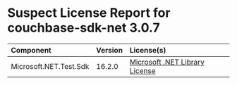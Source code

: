 
Suspect License Report for couchbase-sdk-net 3.0.7
==================================================

|Component|Version|License(s)|
| :--- | :--- | :--- |
|Microsoft.NET.Test.Sdk|16.2.0|[Microsoft .NET Library License](../../license-data/007bcc32-a710-447e-83f0-e5554564187e.txt)|
